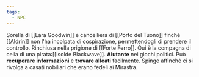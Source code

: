 ```yaml
---
tags:
  - NPC
---
```

Sorella di [[Lara Goodwin]] e cancelliera di [[Porto del Tuono]] finchè [[Aldrin]] non l'ha incolpata di cospirazione, permettendogli di prendere il controllo.
Rinchiusa nella prigione di [[Forte Ferro]]. Qui è la compagna di cella di una pirata:[[Isolde Blackwave]]. 
**Aiutante** nei giochi politici. Può **recuperare informazioni** e **trovare alleati** facilmente. Spinge affinchè ci si rivolga a casati nobiliari che erano fedeli ai Mirastra.